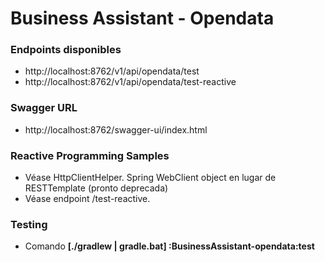 
# Business Assistant - Opendata

### Endpoints disponibles

- http://localhost:8762/v1/api/opendata/test
- http://localhost:8762/v1/api/opendata/test-reactive

### Swagger URL

- http://localhost:8762/swagger-ui/index.html

### Reactive Programming Samples

- Véase HttpClientHelper. Spring WebClient object en lugar de RESTTemplate (pronto deprecada)
- Véase endpoint /test-reactive.

### Testing

- Comando <b>[./gradlew | gradle.bat] :BusinessAssistant-opendata:test </b>
